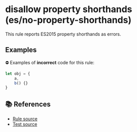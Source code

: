 # disallow property shorthands (es/no-property-shorthands)

This rule reports ES2015 property shorthands as errors.

## Examples

⛔ Examples of **incorrect** code for this rule:

```js
let obj = {
    a,
    b() {}
}
```

## 📚 References

- [Rule source](https://github.com/mysticatea/eslint-plugin-es/blob/v1.2.0/lib/rules/no-property-shorthands.js)
- [Test source](https://github.com/mysticatea/eslint-plugin-es/blob/v1.2.0/tests/lib/rules/no-property-shorthands.js)
